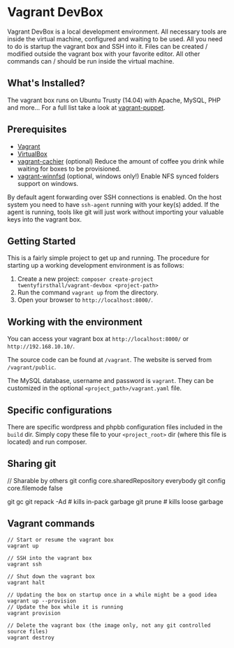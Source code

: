 Vagrant DevBox
==============

Vagrant DevBox is a local development environment. All necessary tools are inside the virtual machine, configured and waiting to be used. All you need to do is startup the vagrant box and SSH into it. Files can be created / modified outside the vagrant box with your favorite editor. All other commands can / should be run inside the virtual machine.

What's Installed?
-----------------

The vagrant box runs on Ubuntu Trusty (14.04) with Apache, MySQL, PHP and more... For a full list take a look at [vagrant-puppet](https://github.com/twentyfirsthall/vagrant-puppet).

Prerequisites
-------------

- [Vagrant](http://vagrantup.com/v1/docs/getting-started/index.html)
- [VirtualBox](https://www.virtualbox.org/)
- [vagrant-cachier](https://github.com/fgrehm/vagrant-cachier) (optional) Reduce the amount of coffee you drink while waiting for boxes to be provisioned.
- [vagrant-winnfsd](https://github.com/GM-Alex/vagrant-winnfsd) (optional, windows only!) Enable NFS synced folders support on windows.

By default agent forwarding over SSH connections is enabled. On the host system you need to have `ssh-agent` running with your key(s) added. If the agent is running, tools like git will just work without importing your valuable keys into the vagrant box.

Getting Started
---------------

This is a fairly simple project to get up and running. The procedure for starting up a working development environment is as follows:

1. Create a new project: `composer create-project twentyfirsthall/vagrant-devbox <project-path>`
2. Run the command `vagrant up` from the directory.
3. Open your browser to `http://localhost:8000/`.

Working with the environment
----------------------------

You can access your vagrant box at `http://localhost:8000/` or `http://192.168.10.10/`.

The source code can be found at `/vagrant`. The website is served from `/vagrant/public`.

The MySQL database, username and password is `vagrant`. They can be customized in the optional `<project_path>/vagrant.yaml` file.

Specific configurations
-----------------------

There are specific wordpress and phpbb configuration files included in the `build` dir. Simply copy these file to your `<project_root>` dir (where this file is located) and run composer.

Sharing git
-----------

// Sharable by others
git config core.sharedRepository everybody
git config core.filemode false

git gc
git repack -Ad      # kills in-pack garbage
git prune           # kills loose garbage

Vagrant commands
----------------

    // Start or resume the vagrant box
    vagrant up

    // SSH into the vagrant box
    vagrant ssh

    // Shut down the vagrant box
    vagrant halt

    // Updating the box on startup once in a while might be a good idea
    vagrant up --provision
    // Update the box while it is running
    vagrant provision

    // Delete the vagrant box (the image only, not any git controlled source files)
    vagrant destroy
